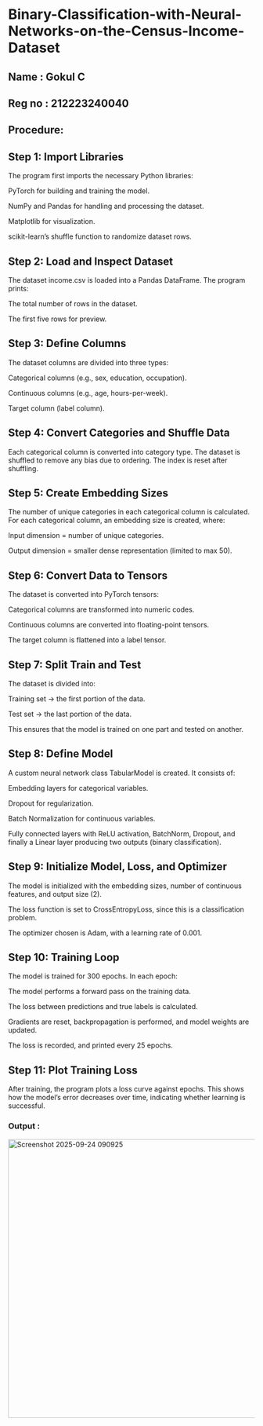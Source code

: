 # Binary-Classification-with-Neural-Networks-on-the-Census-Income-Dataset
## Name : Gokul C
## Reg no : 212223240040

## Procedure:
## Step 1: Import Libraries

The program first imports the necessary Python libraries:

PyTorch for building and training the model.

NumPy and Pandas for handling and processing the dataset.

Matplotlib for visualization.

scikit-learn’s shuffle function to randomize dataset rows.

## Step 2: Load and Inspect Dataset

The dataset income.csv is loaded into a Pandas DataFrame.
The program prints:

The total number of rows in the dataset.

The first five rows for preview.

## Step 3: Define Columns

The dataset columns are divided into three types:

Categorical columns (e.g., sex, education, occupation).

Continuous columns (e.g., age, hours-per-week).

Target column (label column).

## Step 4: Convert Categories and Shuffle Data

Each categorical column is converted into category type.
The dataset is shuffled to remove any bias due to ordering.
The index is reset after shuffling.

## Step 5: Create Embedding Sizes

The number of unique categories in each categorical column is calculated.
For each categorical column, an embedding size is created, where:

Input dimension = number of unique categories.

Output dimension = smaller dense representation (limited to max 50).

## Step 6: Convert Data to Tensors

The dataset is converted into PyTorch tensors:

Categorical columns are transformed into numeric codes.

Continuous columns are converted into floating-point tensors.

The target column is flattened into a label tensor.

## Step 7: Split Train and Test

The dataset is divided into:

Training set → the first portion of the data.

Test set → the last portion of the data.

This ensures that the model is trained on one part and tested on another.

## Step 8: Define Model

A custom neural network class TabularModel is created.
It consists of:

Embedding layers for categorical variables.

Dropout for regularization.

Batch Normalization for continuous variables.

Fully connected layers with ReLU activation, BatchNorm, Dropout, and finally a Linear layer producing two outputs (binary classification).

## Step 9: Initialize Model, Loss, and Optimizer

The model is initialized with the embedding sizes, number of continuous features, and output size (2).

The loss function is set to CrossEntropyLoss, since this is a classification problem.

The optimizer chosen is Adam, with a learning rate of 0.001.

## Step 10: Training Loop

The model is trained for 300 epochs. In each epoch:

The model performs a forward pass on the training data.

The loss between predictions and true labels is calculated.

Gradients are reset, backpropagation is performed, and model weights are updated.

The loss is recorded, and printed every 25 epochs.

## Step 11: Plot Training Loss

After training, the program plots a loss curve against epochs.
This shows how the model’s error decreases over time, indicating whether learning is successful.
### Output :

<img width="774" height="568" alt="Screenshot 2025-09-24 090925" src="https://github.com/user-attachments/assets/ba448d0b-1d91-46c8-ad1a-1ca433dca4a6" />
